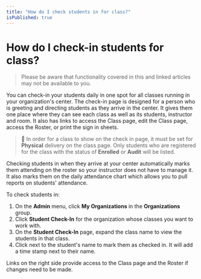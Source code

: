 ```yaml
---
title: "How do I check students in for class?"
isPublished: true
---
```


# How do I check-in students for class?

> Please be aware that functionality covered in this and linked articles may not be available to you.

You can check-in your students daily in one spot for all classes running in your organization's center. The check-in page is designed for a person who is greeting and directing students as they arrive in the center. It gives them one place where they can see each class as well as its students, instructor and room. It also has links to access the Class page, edit the Class page, access the Roster, or print the sign in sheets.  

> :small_blue_diamond: In order for a class to show on the check in page, it must be set for **Physical** delivery on the class page. Only students who are registered for the class with the status of **Enrolled** or **Audit** will be listed.  

Checking students in when they arrive at your center automatically marks them attending on the roster so your instructor does not have to manage it. It also marks them on the daily attendance chart which allows you to pull reports on students' attendance. 

To check students in:
1. On the **Admin** menu, click **My Organizations** in the **Organizations** group. 
1. Click **Student Check-In** for the organization whose classes you want to work with. 
1. On the **Student Check-In** page, expand the class name to view the students in that class. 
1. Click next to the student's name to mark them as checked in. It will add a time stamp next to their name. 

Links on the right side provide access to the Class page and the Roster if changes need to be made.
